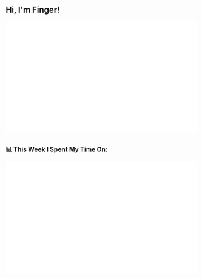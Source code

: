 <h2> Hi, I'm Finger!</h2>

<img align="right" src="https://raw.githubusercontent.com/spianmo/github-stats/master/generated/overview.svg#gh-light-mode-only">

<!-- <img align="right" height="160em" src="https://github-readme-stats-eight-theta.vercel.app/api/top-langs/?username=spianmo&layout=compact&langs_count=8&theme=algolia"/>	 -->
	
```go
package main

type Me struct {
	Name   string
	Job    string
	Code   string
	Skills string
}

func main() {
	me := &Me{
		Name:   "Finger",
		Job:    "Client-side Engineer",
		Code:   "Java and C++ and Others",
		Skills: "Android Security NLP ^o^",
	}
	_ = me
}
```


<h3>📊 This Week I Spent My Time On:</h3>
<img align='right' src="https://raw.githubusercontent.com/spianmo/github-stats/master/generated/languages.svg#gh-light-mode-only">

<!--START_SECTION:waka-->

```text
Java                   19 hrs          ████████████████████░░░░░   80.23 %
XML                    1 hr 25 mins    █▓░░░░░░░░░░░░░░░░░░░░░░░   06.00 %
Groovy                 56 mins         █░░░░░░░░░░░░░░░░░░░░░░░░   03.96 %
C++                    45 mins         ▓░░░░░░░░░░░░░░░░░░░░░░░░   03.19 %
Gradle                 33 mins         ▓░░░░░░░░░░░░░░░░░░░░░░░░   02.39 %
Properties             28 mins         ▓░░░░░░░░░░░░░░░░░░░░░░░░   02.01 %
```

<!--END_SECTION:waka-->
